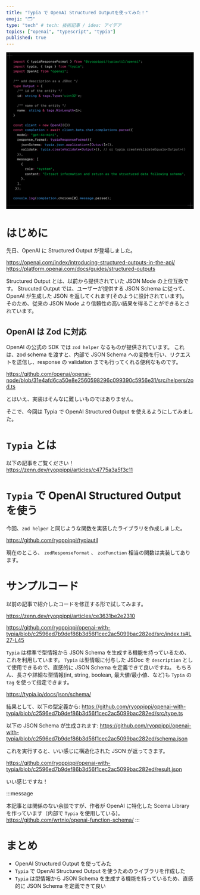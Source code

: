 ```yaml
---
title: "Typia で OpenAI Structured Outputを使ってみた！"
emoji: "🗂"
type: "tech" # tech: 技術記事 / idea: アイデア
topics: ["openai", "typescript", "typia"]
published: true
---
```


![0.png](/images/b0d3e17322099b/0.png)

# はじめに

先日、OpenAI に Structured Output が登場しました。

https://openai.com/index/introducing-structured-outputs-in-the-api/
https://platform.openai.com/docs/guides/structured-outputs

Structured Output とは、以前から提供されていた JSON Mode の上位互換です。
Strucuted Output では、ユーザーが提供する JSON Schema に従って、OpenAI が生成した JSON を返してくれます(そのように設計されています)。
そのため、従来の JSON Mode より信頼性の高い結果を得ることができるとされています。

## OpenAI は Zod に対応

OpenAI の公式の SDK では `zod helper` なるものが提供されています。
これは、zod schema を渡すと、内部で JSON Schema への変換を行い、リクエストを送信し、response の validation までも行ってくれる便利なものです。

https://github.com/openai/openai-node/blob/31e4afd6ca50e8e2560598296c099390c5956e31/src/helpers/zod.ts

とはいえ、実装はそんなに難しいものではありません。

そこで、今回は Typia で OpenAI Structured Output を使えるようにしてみました。
 
# `Typia` とは

以下の記事をご覧ください！
https://zenn.dev/ryoppippi/articles/c4775a3a5f3c11

# `Typia` で OpenAI Structured Output を使う

今回、`zod helper` と同じような関数を実装したライブラリを作成しました。

https://github.com/ryoppippi/typiautil

現在のところ、 `zodResponseFormat` 、 `zodFunction` 相当の関数は実装してあります。

# サンプルコード

以前の記事で紹介したコードを修正する形で試してみます。

https://zenn.dev/ryoppippi/articles/ce3631be2e2310

https://github.com/ryoppippi/openai-with-typia/blob/c2596ed7b9def86b3d56f1cec2ac5099bac282ed/src/index.ts#L27-L45

`Typia` は標準で型情報から JSON Schema を生成する機能を持っているため、 これを利用しています。
`Typia` は型情報に付与した JSDoc を `description` として使用できるので、直感的に JSON Schema を定義できて良いですね。
もちろん、長さや詳細な型情報(int, string, boolean, 最大値/最小値、など)も `Typia` の `tag` を使って指定できます。

https://typia.io/docs/json/schema/

結果として、以下の型定義から:
https://github.com/ryoppippi/openai-with-typia/blob/c2596ed7b9def86b3d56f1cec2ac5099bac282ed/src/type.ts

以下の JSON Schema が生成されます:
https://github.com/ryoppippi/openai-with-typia/blob/c2596ed7b9def86b3d56f1cec2ac5099bac282ed/schema.json

これを実行すると、いい感じに構造化された JSON が返ってきます。

https://github.com/ryoppippi/openai-with-typia/blob/c2596ed7b9def86b3d56f1cec2ac5099bac282ed/result.json

いい感じですね！

:::message

本記事とは関係のない余談ですが、作者が OpenAI に特化した Scema Library を作っています（内部で `Typia` を使用している)。
https://github.com/wrtnio/openai-function-schema/
:::

# まとめ

- OpenAI Structured Output を使ってみた
- `Typia` で OpenAI Structured Output を使うためのライブラリを作成した
- `Typia` は型情報から JSON Schema を生成する機能を持っているため、直感的に JSON Schema を定義できて良い


